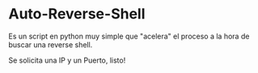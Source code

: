 # Auto-Reverse-Shell

Es un script en python muy simple que "acelera" el proceso a la hora de buscar una reverse shell.

Se solicita una IP y un Puerto, listo!
